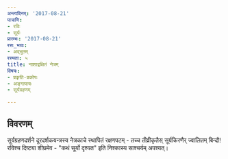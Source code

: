 ```yaml
---
अन्त्यदिनम्: '2017-08-21'
पात्राणि:
- रविः
- सूर्यः
प्रारम्भः: '2017-08-21'
रसः_भावः:
- अद्भुतम्
रस्यता: ५
title: नाशाद्रक्षितं नेत्रम्
विषयः:
- प्रकृति-प्रकोपः
- अङ्गापायः
- सूर्यग्रहणम्

---
```


## विवरणम्
सूर्यग्रहणदर्शने दूरदर्शकयन्त्रस्य नेत्रकाचे स्थापितं‌ रक्षणपटम् - तच्च तीव्रीकृतैस् सूर्यकिरणैर् ज्वालितम् बिन्दौ! रविश्च दिष्ट्या शीघ्रमेव - "कथं सूर्यो दृश्यत" इति निश्कास्य साश्चर्यम् अपश्यत्।

